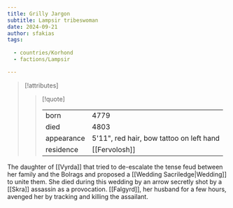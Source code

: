 ```yaml
---
title: Grilly Jargon
subtitle: Lampsir tribeswoman
date: 2024-09-21
author: sfakias
tags:
  
  - countries/Korhond
  - factions/Lampsir

---
```

> [!attributes]
> 
> > [!quote]
> >
> > | | |
> > | --- | --- |
> > | born | 4779 |
> > | died | 4803 |
> > | appearance | 5'11", red hair, bow tattoo on left hand |
> > | residence | [[Fervolosh]] |

The daughter of [[Vyrda]] that tried to de-escalate the tense feud between her family and the Bolrags and proposed a [[Wedding Sacriledge|Wedding]] to unite them. She died during this wedding by an arrow secretly shot by a [[Skra]] assassin as a provocation. [[Falgyrd]], her husband for a few hours, avenged her by tracking and killing the assailant.